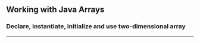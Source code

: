 ## Working with Java Arrays
### Declare, instantiate, initialize and use two-dimensional array
-----
